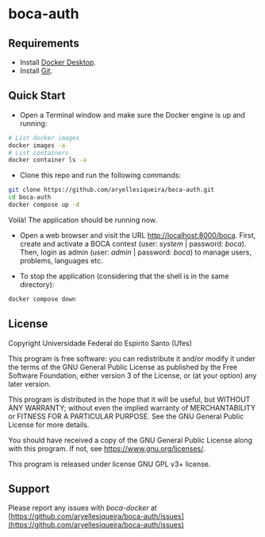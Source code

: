 # boca-auth

## Requirements

* Install [Docker Desktop](https://www.docker.com/get-started).
* Install [Git](https://github.com/git-guides/install-git).

## Quick Start

* Open a Terminal window and make sure the Docker engine is up and running:

```sh
# List docker images
docker images -a
# List containers
docker container ls -a
```

* Clone this repo and run the following commands:

```sh
git clone https://github.com/aryellesiqueira/boca-auth.git
cd boca-auth
docker compose up -d
```

Voilà! The application should be running now.

* Open a web browser and visit the URL [http://localhost:8000/boca](http://localhost:8000/boca). First, create and activate a BOCA contest (user: _system_ | password: _boca_). Then, login as admin (user: _admin_ | password: _boca_) to manage users, problems, languages etc.

* To stop the application (considering that the shell is in the same directory):

```sh
docker compose down
```

## License

Copyright Universidade Federal do Espirito Santo (Ufes)

This program is free software: you can redistribute it and/or modify
it under the terms of the GNU General Public License as published by
the Free Software Foundation, either version 3 of the License, or
(at your option) any later version.

This program is distributed in the hope that it will be useful,
but WITHOUT ANY WARRANTY; without even the implied warranty of
MERCHANTABILITY or FITNESS FOR A PARTICULAR PURPOSE.  See the
GNU General Public License for more details.

You should have received a copy of the GNU General Public License
along with this program.  If not, see <https://www.gnu.org/licenses/>.

This program is released under license GNU GPL v3+ license.

## Support

Please report any issues with _boca-docker_ at [https://github.com/aryellesiqueira/boca-auth/issues](https://github.com/aryellesiqueira/boca-auth/issues)
